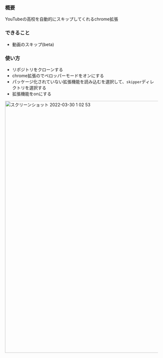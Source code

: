 ### 概要

YouTubeの高校を自動的にスキップしてくれるchrome拡張

### できること
* 動画のスキップ(beta)

### 使い方

* リポジトリをクローンする
* chrome拡張のでペロッパーモードをオンにする
* パッケージ化されていない拡張機能を読み込むを選択して、`skipper`ディレクトリを選択する
* 拡張機能をonにする
<img width="832" alt="スクリーンショット 2022-03-30 1 02 53" src="https://user-images.githubusercontent.com/47171414/160655394-03069960-172b-4030-afce-b8947e88bf16.png">
